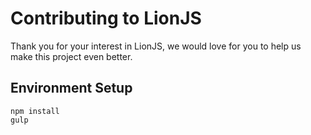 # Contributing to LionJS
Thank you for your interest in LionJS, we would love for you to help us make this project even better.

## Environment Setup

```
npm install
gulp
```
